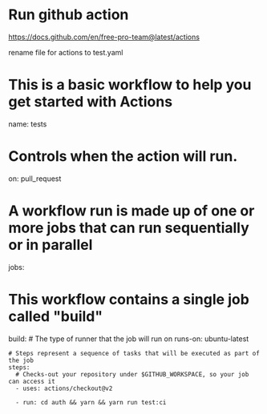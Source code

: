 # Run github action

https://docs.github.com/en/free-pro-team@latest/actions

rename file for actions to test.yaml

# This is a basic workflow to help you get started with Actions

name: tests

# Controls when the action will run.

on:
pull_request

# A workflow run is made up of one or more jobs that can run sequentially or in parallel

jobs:

# This workflow contains a single job called "build"

build: # The type of runner that the job will run on
runs-on: ubuntu-latest

    # Steps represent a sequence of tasks that will be executed as part of the job
    steps:
      # Checks-out your repository under $GITHUB_WORKSPACE, so your job can access it
      - uses: actions/checkout@v2

      - run: cd auth && yarn && yarn run test:ci
